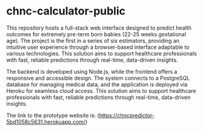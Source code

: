 # chnc-calculator-public
This repository hosts a full-stack web interface designed to predict health outcomes for extremely pre-term born babies (22-25 weeks gestational age). The project is the first in a series of six estimators, providing an intuitive user experience through a browser-based interface adaptable to various technologies. This solution aims to support healthcare professionals with fast, reliable predictions through real-time, data-driven insights.

The backend is developed using Node.js, while the frontend offers a responsive and accessible design. The system connects to a PostgreSQL database for managing medical data, and the application is deployed via Heroku for seamless cloud access. This solution aims to support healthcare professionals with fast, reliable predictions through real-time, data-driven insights.

The link to the prototype website is: (https://chncpredictor-5bd1058c5631.herokuapp.com/)
